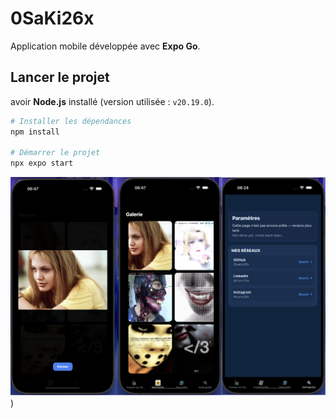 # 0SaKi26x
Application mobile développée avec **Expo Go**.

## Lancer le projet

avoir **Node.js** installé (version utilisée : `v20.19.0`).

```bash
# Installer les dépendances
npm install

# Démarrer le projet
npx expo start
```



![alt text](https://github.com/yanis26x/0SaKi/blob/main/assets/screens/0SaKi26xScreen.png))




